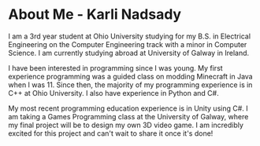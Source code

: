 # About Me - Karli Nadsady

I am a 3rd year student at Ohio University studying for my B.S. in Electrical Engineering on the Computer Engineering track with a minor in Computer Science. I am currently studying abroad at University of Galway in Ireland.

I have been interested in programming since I was young. My first experience programming was a guided class on modding Minecraft in Java when I was 11. Since then, the majority of my programming experience is in C++ at Ohio University. I also have experience in Python and C#.

My most recent programming education experience is in Unity using C#. I am taking a Games Programming class at the University of Galway, where my final project will be to design my own 3D video game. I am incredibly excited for this project and can't wait to share it once it's done!
